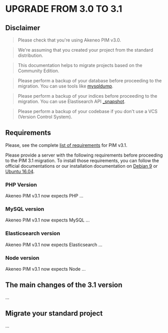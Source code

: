 # UPGRADE FROM 3.0 TO 3.1

## Disclaimer

> Please check that you're using Akeneo PIM v3.0.

> We're assuming that you created your project from the standard distribution.

> This documentation helps to migrate projects based on the Community Edition.

> Please perform a backup of your database before proceeding to the migration. You can use tools like [mysqldump](https://dev.mysql.com/doc/refman/5.7/en/mysqldump.html).

> Please perform a backup of your indices before proceeding to the migration. You can use Elastisearch API [_snapshot](hhttps://www.elastic.co/guide/en/elasticsearch/reference/6.5/modules-snapshots.html).

> Please perform a backup of your codebase if you don't use a VCS (Version Control System).

## Requirements

Please, see the complete [list of requirements](https://docs.akeneo.com/3.1/install_pim/manual/system_requirements/system_requirements.html) for PIM v3.1.

Please provide a server with the following requirements before proceeding to the PIM 3.1 migration. To install those requirements, you can follow the official documentations or our installation documentation on [Debian 9](https://docs.akeneo.com/3.1/install_pim/manual/system_requirements/manual_system_installation_debian9.html) or [Ubuntu 16.04](https://docs.akeneo.com/3.1/install_pim/manual/system_requirements/system_install_ubuntu_1604.html).

### PHP Version

Akeneo PIM v3.1 now expects PHP ...

### MySQL version

Akeneo PIM v3.1 now expects MySQL ...

### Elasticsearch version

Akeneo PIM v3.1 now expects Elasticsearch ...

### Node version

Akeneo PIM v3.1 now expects Node ...

## The main changes of the 3.1 version

...

## Migrate your standard project

...
